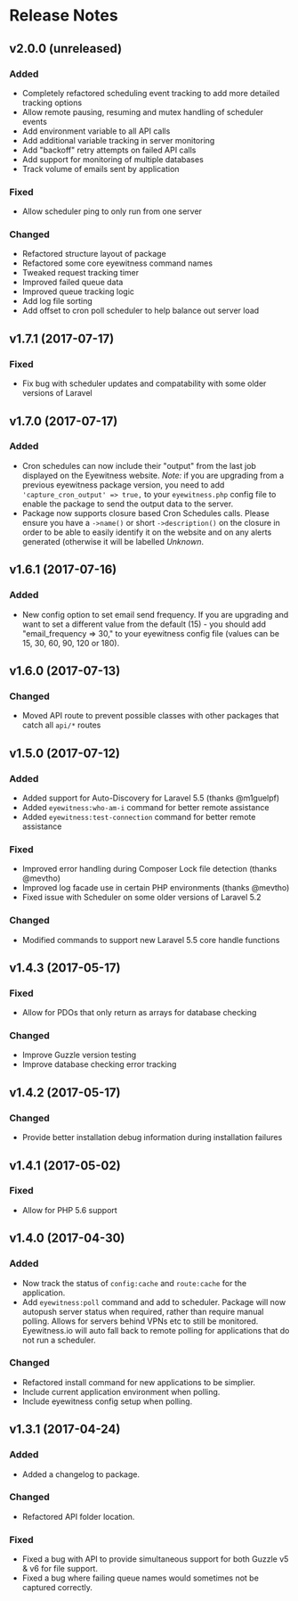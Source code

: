 # Release Notes

## v2.0.0 (unreleased)

### Added
- Completely refactored scheduling event tracking to add more detailed tracking options
- Allow remote pausing, resuming and mutex handling of scheduler events
- Add environment variable to all API calls
- Add additional variable tracking in server monitoring
- Add "backoff" retry attempts on failed API calls
- Add support for monitoring of multiple databases
- Track volume of emails sent by application

### Fixed
- Allow scheduler ping to only run from one server

### Changed
- Refactored structure layout of package
- Refactored some core eyewitness command names
- Tweaked request tracking timer
- Improved failed queue data
- Improved queue tracking logic
- Add log file sorting
- Add offset to cron poll scheduler to help balance out server load



## v1.7.1 (2017-07-17)

### Fixed
- Fix bug with scheduler updates and compatability with some older versions of Laravel


## v1.7.0 (2017-07-17)

### Added
- Cron schedules can now include their "output" from the last job displayed on the Eyewitness website. *Note:* if you are upgrading from a previous eyewitness package version, you need to add `'capture_cron_output' => true,` to your `eyewitness.php` config file to enable the package to send the output data to the server.
- Package now supports closure based Cron Schedules calls. Please ensure you have a `->name()` or short `->description()` on the closure in order to be able to easily identify it on the website and on any alerts generated (otherwise it will be labelled *Unknown*.


## v1.6.1 (2017-07-16)

### Added
- New config option to set email send frequency. If you are upgrading and want to set a different value from the default (15) - you should add "email_frequency => 30," to your eyewitness config file (values can be 15, 30, 60, 90, 120 or 180).


## v1.6.0 (2017-07-13)

### Changed
- Moved API route to prevent possible classes with other packages that catch all `api/*` routes


## v1.5.0 (2017-07-12)

### Added
- Added support for Auto-Discovery for Laravel 5.5 (thanks @m1guelpf)
- Added `eyewitness:who-am-i` command for better remote assistance
- Added `eyewitness:test-connection` command for better remote assistance

### Fixed
- Improved error handling during Composer Lock file detection (thanks @mevtho)
- Improved log facade use in certain PHP environments (thanks @mevtho)
- Fixed issue with Scheduler on some older versions of Laravel 5.2

### Changed
- Modified commands to support new Laravel 5.5 core handle functions



## v1.4.3 (2017-05-17)

### Fixed
- Allow for PDOs that only return as arrays for database checking

### Changed
- Improve Guzzle version testing
- Improve database checking error tracking


## v1.4.2 (2017-05-17)

### Changed
- Provide better installation debug information during installation failures


## v1.4.1 (2017-05-02)

### Fixed
- Allow for PHP 5.6 support


## v1.4.0 (2017-04-30)

### Added
- Now track the status of `config:cache` and `route:cache` for the application.
- Add `eyewitness:poll` command and add to scheduler. Package will now autopush server status when required, rather
  than require manual polling. Allows for servers behind VPNs etc to still be monitored. Eyewitness.io will
  auto fall back to remote polling for applications that do not run a scheduler.

### Changed
- Refactored install command for new applications to be simplier.
- Include current application environment when polling.
- Include eyewitness config setup when polling.


## v1.3.1 (2017-04-24)

### Added
- Added a changelog to package.

### Changed
- Refactored API folder location.

### Fixed
- Fixed a bug with API to provide simultaneous support for both Guzzle v5 & v6 for file support.
- Fixed a bug where failing queue names would sometimes not be captured correctly.
